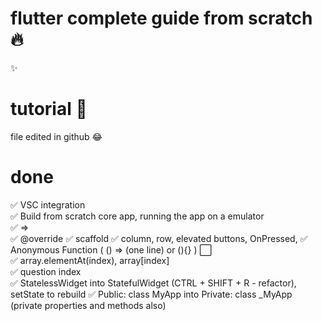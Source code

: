 # flutter complete guide from scratch 🔥
✨  
# tutorial 🤣
file edited in github 😂  
# done
✅ VSC integration  
✅ Build from scratch core app, running the app on a emulator  
✅ =>  
✅ @override 
✅ scaffold 
✅ column, row, elevated buttons, OnPressed, 
✅ Anonymous Function (  () => (one line) or (){} ) ⬜️   
✅ array.elementAt(index), array[index]  
✅ question index  
✅ StatelessWidget into StatefulWidget (CTRL + SHIFT + R - refactor), setState to rebuild 
✅ Public: class MyApp into Private: class _MyApp  (private properties and methods also)  
